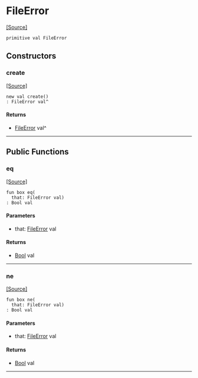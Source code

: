 # FileError
<span class="source-link">[[Source]](src/files/file.md#L25)</span>
```pony
primitive val FileError
```

## Constructors

### create
<span class="source-link">[[Source]](src/files/file.md#L25)</span>


```pony
new val create()
: FileError val^
```

#### Returns

* [FileError](files-FileError.md) val^

---

## Public Functions

### eq
<span class="source-link">[[Source]](src/files/file.md#L26)</span>


```pony
fun box eq(
  that: FileError val)
: Bool val
```
#### Parameters

*   that: [FileError](files-FileError.md) val

#### Returns

* [Bool](builtin-Bool.md) val

---

### ne
<span class="source-link">[[Source]](src/files/file.md#L26)</span>


```pony
fun box ne(
  that: FileError val)
: Bool val
```
#### Parameters

*   that: [FileError](files-FileError.md) val

#### Returns

* [Bool](builtin-Bool.md) val

---

